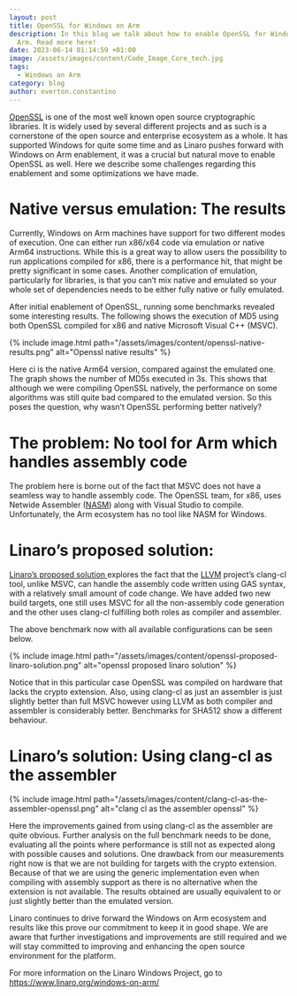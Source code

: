 ```yaml
---
layout: post
title: OpenSSL for Windows on Arm
description: In this blog we talk about how to enable OpenSSL for Windows on
  Arm. Read more here!
date: 2023-06-14 01:14:59 +01:00
image: /assets/images/content/Code_Image_Core_tech.jpg
tags:
  - Windows on Arm
category: blog
author: everton.constantino
---
```

[OpenSSL](https://github.com/openssl/openssl) is one of the most well known open source cryptographic libraries. It is widely used by several different projects and as such is a cornerstone of the open source and enterprise ecosystem as a whole. It has supported Windows for quite some time and as Linaro pushes forward with Windows on Arm enablement, it was a crucial but natural move to enable OpenSSL as well. Here we describe some challenges regarding this enablement and some optimizations we have made.

# Native versus emulation: The results

Currently, Windows on Arm machines have support for two different modes of execution. One can either run x86/x64 code via emulation or native Arm64 instructions. While this is a great way to allow users the possibility to run applications compiled for x86, there is a performance hit, that might be pretty significant in some cases. Another complication of emulation, particularly for libraries, is that you can’t mix native and emulated so your whole set of dependencies needs to be either fully native or fully emulated.

After initial enablement of OpenSSL, running some benchmarks revealed some interesting results. The following shows the execution of MD5 using both OpenSSL compiled for x86 and native Microsoft Visual C++ (MSVC).

{% include image.html path="/assets/images/content/openssl-native-results.png" alt="Openssl native results" %}

Here ci is the native Arm64 version, compared against the emulated one. The graph shows the number of MD5s executed in 3s. This shows that although we were compiling OpenSSL natively, the performance on some algorithms was still quite bad compared to the emulated version. So this poses the question, why wasn’t OpenSSL performing better natively?

# The problem: No tool for Arm which handles assembly code

The problem here is borne out of the fact that MSVC does not have a seamless way to handle assembly code. The OpenSSL team, for x86, uses Netwide Assembler ([NASM](https://nasm.us/)) along with Visual Studio to compile. Unfortunately, the Arm ecosystem has no tool like NASM for Windows.

# Linaro’s proposed solution:

[Linaro’s proposed solution ](https://www.google.com/url?q=https://github.com/openssl/openssl/pull/19523&sa=D&source=docs&ust=1686750347163993&usg=AOvVaw00a4HiffYWpHVIFxmPLAlW)explores the fact that the [LLVM](https://llvm.org/) project’s clang-cl tool, unlike MSVC, can handle the assembly code written using GAS syntax, with a relatively small amount of code change. We have added two new build targets, one still uses MSVC for all the non-assembly code generation and the other uses clang-cl fulfilling both roles as compiler and assembler. 

The above benchmark now with all available configurations can be seen below.

{% include image.html path="/assets/images/content/openssl-proposed-linaro-solution.png" alt="openssl proposed linaro solution" %}

Notice that in this particular case OpenSSL was compiled on hardware that lacks the crypto extension. Also, using clang-cl as just an assembler is just slightly better than full MSVC however using LLVM as both compiler and assembler is considerably better. Benchmarks for SHA512 show a different behaviour.

# Linaro’s solution: Using clang-cl as the assembler

{% include image.html path="/assets/images/content/clang-cl-as-the-assembler-openssl.png" alt="clang cl as the assembler openssl" %}

Here the improvements gained from using clang-cl as the assembler are quite obvious. Further analysis on the full benchmark needs to be done, evaluating all the points where performance is still not as expected along with possible causes and solutions. One drawback from our measurements right now is that we are not building for targets with the crypto extension. Because of that we are using the generic implementation even when compiling with assembly support as there is no alternative when the extension is not available. The results obtained are usually equivalent to or just slightly better than the emulated version. 

Linaro continues to drive forward the Windows on Arm ecosystem and results like this prove our commitment to keep it in good shape. We are aware that further investigations and improvements are still required and we will stay committed to improving and enhancing the open source environment for the platform. 

For more information on the Linaro Windows Project, go to <https://www.linaro.org/windows-on-arm/>